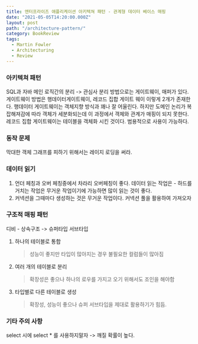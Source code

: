 ```yaml
---
title: 엔터프라이즈 애플리케이션 아키텍쳐 패턴 - 관계형 데이터 베이스 매핑
date: "2021-05-05T14:20:00.000Z"
layout: post
path: "/architecture-pattern/"
category: BookReview
tags:
  - Martin Fowler
  - Architecturing
  - Review
---
```


### 아키텍쳐 패턴

SQL과 자바 메인 로직간의 분리 -> 관심사 분리
방법으로는 게이트웨이, 매퍼가 있다.
게이트웨이 방법은 행데이터게이트웨이, 레코드 집합 게이트 웨이 이렇게 2개가 존재한다.
행데이터 게이트웨이는 객체지향 방식과 꽤나 잘 어울린다. 하지만 도메인 논리가 복잡해져감에 따라 객체가 세분화되는데 이 과정에서 객체와 관계가 매핑이 되지 못한다.
레코드 집합 게이트웨이는 테이블을 객체화 시킨 것이다. 범용적으로 사용이 가능하다.

### 동작 문제

막대한 객체 그래프를 피하기 위해서는 레이지 로딩을 써라.

### 데이터 읽기

1. 언더 페칭과 오버 페칭중에서 차라리 오버페칭이 좋다. 데이터 읽는 작업은 - 하드를 거치는 작업은 무거운 작업이기에 가능하면 많이 읽는 것이 좋다.
2. 커넥션을 그때마다 생성하는 것은 무거운 작업이다. 커넥션 풀을 활용하여 가져오자

### 구조적 매핑 패턴

디비 - 상속구조 -> 슈퍼타입 서브타입

1. 하나의 테이블로 통합
   > 성능이 좋지만 타입이 많아지는 경우 불필요한 컬럼들이 많아짐
2. 여러 개의 테이블로 분리
   > 확장성은 좋으나 하나의 로우를 가지고 오기 위해서도 조인을 해야함
3. 타입별로 다른 테이블로 생성
   > 확장성, 성능이 좋으나 슈퍼 서브타입을 제대로 활용하기가 힘듬.

### 기타 주의 사항

select 시에 select \* 를 사용하지말자 -> 깨질 확률이 높다.
